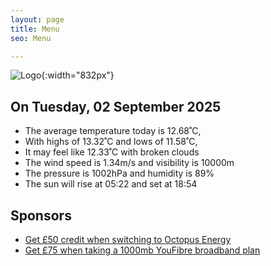 ```yaml
---
layout: page
title: Menu
seo: Menu

---
```


![Logo](/images/logo.jpg){:width="832px"}

<!-- weather_marker starts -->
## On Tuesday, 02 September 2025

- The average temperature today is 12.68˚C,
- With highs of 13.32˚C and lows of 11.58˚C,
- It may feel like 12.33˚C with broken clouds
- The wind speed is 1.34m/s and visibility is 10000m
- The pressure is 1002hPa and humidity is 89%
- The sun will rise at 05:22 and set at 18:54

<!-- weather_marker ends -->

## Sponsors

- [Get £50 credit when switching to Octopus Energy](https://bit.ly/3oD1nnS)
- [Get £75 when taking a 1000mb YouFibre broadband plan](https://aklam.io/91zWhU?)
